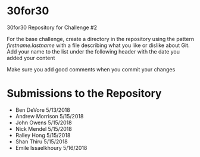 # 30for30
30for30 Repository for Challenge #2

For the base challenge, create a directory in the repository using the pattern
_firstname.lastname_ with a file describing what you like or dislike about Git.
Add your name to the list under the following header with the date you added
your content

Make sure you add good comments when you commit your changes

# Submissions to the Repository
  - Ben DeVore 5/13/2018
  - Andrew Morrison 5/15/2018
  - John Owens 5/15/2018
  - Nick Mendel 5/15/2018
  - Ralley Hong 5/15/2018
  - Shan Thiru 5/15/2018 
  - Emile Issaelkhoury 5/16/2018
